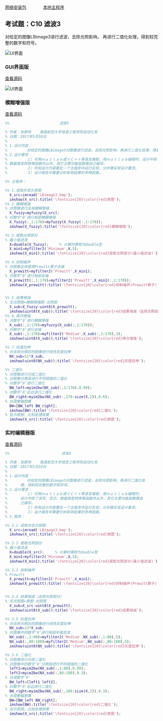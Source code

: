 <section id="downloads">   
<div class="container">
   <section id="downloads">
   <a href="https://zhangqunwei.github.io/ImageProcessC10/install/InstallerWeb.zip" title="PC机中需要预先安装Matlab" class="btn btn-github"><span class="icon"></span>网络安装包</a>&nbsp;&nbsp;&nbsp;
                   <a href="https://zhangqunwei.github.io/ImageProcessC10/main/main.zip" title="PC机中需要预先安装Matlab" class="btn btn-github"><span class="icon"></span>本地主程序</a>
                   </section>
</div>
</section>
<section id="main">
<h2> 考试题：C10 滤波3 </h2>
对给定的图像LBimage3进行滤波，去除光照影响， 再进行二值化处理，得到较完整的数字和符号。
<p><img src="https://zhangqunwei.github.io/ImageProcessC10/html/GUI/main.bmp" alt="UI界面" /></p>
<!-- ![LBimage3](https://zhangqunwei.github.io/ImageProcessC10/html/GUI/LBimage3.bmp) -->
</section>

<h3>GUI界面版</h3> 

[查看源码](https://zhangqunwei.github.io/ImageProcessC10/html/GUI/KaoShiTi.html)

![UI界面](https://zhangqunwei.github.io/ImageProcessC10/html/GUI/main.bmp)

<h3>模糊增强版</h3> 

[查看源码](https://zhangqunwei.github.io/ImageProcessC10/html/Fuzzy/main.html)

```Matlab
%%                       滤波3

% 作者：张群伟	南昌航空大学信息工程学院自动化系
% 日期：2017年5月10日
%
% 1.设计内容：
%         对给定的图像LBimage3对图像进行滤波，去除光照影响，再进行二值化处理，得到较完整的数字和符号。
% 2.设计要求：
%         １）可用ｍａｔｌａｂ或ＶＣ＋＋等语言编程，用ｍａｔｌａｂ编程时，设计中除了读写、显示、
% 数据类型转换等函数外以外，其它主要功能函数需自己编写。
%         ２）所有设计内容要在一个主程序中运行实现，分步骤实现设计要求。
%         ３）设计报告中需要分析影响结果的多种因素。

%% 主程序：

%% 1.读取并显示原图
  X_src=imread('LBimage3.bmp');
  imshow(X_src);title('\fontsize{20}\color{red}原图');
%% 2.模糊增强
% 对图像进行全局模糊增强
  X_fuzzy=myfuzzy(X_src);
% 对数字‘0’进行局部模糊增强
  X_fuzzy(:,1:170)=myfuzzy(X_fuzzy(:,1:170));
  imshow(X_fuzzy);title('\fontsize{20}\color{red}模糊增强');

%% 3.提取光照部分
% 最小值滤波
  X=double(X_fuzzy);     % 计算时需转为double型
  X_min1=myfilter2('Minimum',X,5);        
  imshow(X_min1);title('\fontsize{20}\color{red}提取光照部分(最小值滤波)');

%% 4.抑制噪声
% 对图像全局使用Prewitt算子去噪
  X_prewitt=myfilter2('Prewitt',X_min1);
% 对数字‘0’进行局部去噪
  X_prewitt(:,1:170)=myfilter2('Prewitt',X_min1(:,1:170));
  imshow(X_prewitt);title('\fontsize{20}\color{red}抑制噪声(Prewitt算子)');


%% 5.结果相减
% 无光照图=模糊增强图-光照图
  X_sub=X_fuzzy-uint8(X_prewitt);
  imshow(uint8(X_sub));title('\fontsize{20}\color{red}结果相减（去除光照部分）');
%% 6.再次增强
% 对数字‘0’进行模糊增强
  X_sub(:,1:170)=myfuzzy(X_sub(:,1:170));
% 对数字‘0’进行去噪
  X_sub(:,1:170)=myfilter2('Medium',X_sub(:,1:170),3);
  imshow(uint8(X_sub));title('\fontsize{20}\color{red}再次增强');

%% 7.灰度拉伸
% 对去除光照后的图像进行线性灰度拉伸
  NX_sub=11*X_sub;
  imshow(uint8(NX_sub));title('\fontsize{20}\color{red}灰度拉伸');

%% 二值化
% 对图像进行分段二值化
% 对图像分两段进行不同阈值的二值化
% 对数字‘0’进行二值化
  BW_left=myim2bw(NX_sub(:,1:170),0.99);
% 对数字‘0’右边进行二值化
  BW_right=myim2bw(NX_sub(:,170:size(X,2)),0.6);
% 合成整幅图像
  BW=[BW_left BW_right];
  imshow(BW);title('\fontsize{20}\color{red}二值化');
% 显示原图，比较处理效果
  imshow(X_src);title('\fontsize{20}\color{red}原图');
```


<h3>实时编辑器版</h3> 

[查看源码](https://zhangqunwei.github.io/ImageProcessC10/html/RealTime/main.html)

```Matlab
%%                        滤波3

% 作者：张群伟	南昌航空大学信息工程学院自动化系
% 日期：2017年5月10日
%
% 1.设计内容：
%         对给定的图像LBimage3对图像进行滤波，去除光照影响，再进行二值化处
%      理，得到较完整的数字和符号。
% 2.设计要求：
%         １）可用ｍａｔｌａｂ或ＶＣ＋＋等语言编程，用ｍａｔｌａｂ编程时，
%      设计中除了读写、显示、数据类型转换等函数外以外，其它主要功能函数需自
%      己编写。
%         ２）所有设计内容要在一个主程序中运行实现，分步骤实现设计要求。
%         ３）设计报告中需要分析影响结果的多种因素。
% 3.程序：

%% 3.1 读取并显示原图
  X_src=imread('LBimage3.bmp');
  imshow(X_src);title('\fontsize{20}\color{red}原图');

%% 3.2 提取光照部分
% 最小值滤波
  X=double(X_src);     % 计算时需转为double型
  X_min1=myfilter2('Minimum',X,5);        
  imshow(X_min1);title('\fontsize{20}\color{red}提取光照部分(最小值滤波)');

%% 3.3 抑制噪声
% Prewitt
  X_prewitt=myfilter2('Prewitt',X_min1);
  imshow(X_prewitt);title('\fontsize{20}\color{red}抑制噪声(Prewitt算子)');


%% 3.4 结果相减（去除光照部分）
% 无光照图=原图-光照图
  X_sub=X_src-uint8(X_prewitt);
  imshow(uint8(X_sub));title('\fontsize{20}\color{red}结果相减');

%% 3.5 灰度拉伸
% 对去除光照后的图像进行线性灰度拉伸
  NX_sub=13*X_sub;
% 对图像中的数字‘0’进行局部中值滤波
  NX_sub(:,1:80)=myfilter2('Medium',NX_sub(:,1:80),5);
  NX_sub(:,80:180)=myfilter2('Medium',NX_sub(:,80:180),5);
  imshow(uint8(NX_sub));title('\fontsize{20}\color{red}灰度拉伸');

%% 3.6 二值化
% 对图像进行分段二值化
% 对图像中的数字‘0’分两段进行不同阈值的二值化
  left1=myim2bw(NX_sub(:,1:80),0.99);
  left2=myim2bw(NX_sub(:,80:180),0.3);
% 合成数字‘0’
  BW_left=[left1 left2];
% 对数字‘0’右边进行二值化
  BW_right=myim2bw(NX_sub(:,180:size(X,2)),0.3);
% 合成整幅图像
  BW=[BW_left BW_right];
  imshow(BW);title('\fontsize{20}\color{red}二值化');
% 显示原图，比较处理效果
  imshow(X_src);title('\fontsize{20}\color{red}原图');
```
